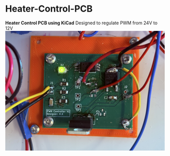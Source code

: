 # Heater-Control-PCB
**Heater Control PCB using KiCad**
Designed to regulate PWM from 24V to 12V
![PWM Control board](/images/PWM%20controller%20V1.JPEG)
